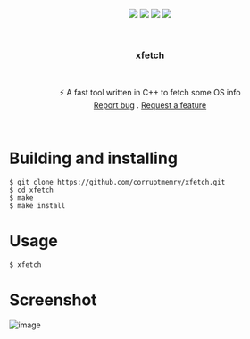 <p align="center">
<img src="https://img.shields.io/github/contributors/corruptmemry/xfetch.svg?style=for-the-badge"/>
<img src="https://img.shields.io/github/forks/corruptmemry/xfetch.svg?style=for-the-badge"/>
<img src="https://img.shields.io/github/stars/corruptmemry/xfetch.svg?style=for-the-badge"/>
<img src="https://img.shields.io/github/issues/corruptmemry/xfetch.svg?style=for-the-badge"/>
</p>
<br />
  <h3 align="center">xfetch</h3>
  <br />
  <p align="center">
  ⚡ A fast tool written in C++ to fetch some OS info
  <br />
  <a href="https://github.com/corruptmemry/xfetch/issues">Report bug</a>
  .
  <a href="https://github.com/corruptmemry/xfetch/issues">Request a feature</a>
  </p>
<br />

# Building and installing
```
$ git clone https://github.com/corruptmemry/xfetch.git
$ cd xfetch
$ make
$ make install
```

# Usage
```
$ xfetch
```
# Screenshot
![image](https://user-images.githubusercontent.com/88046785/127480725-d8011f99-9248-467e-b47d-efec13478b38.png)
